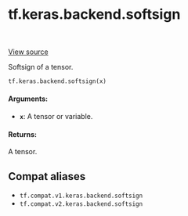 <div itemscope itemtype="http://developers.google.com/ReferenceObject">
<meta itemprop="name" content="tf.keras.backend.softsign" />
<meta itemprop="path" content="Stable" />
</div>

# tf.keras.backend.softsign

<!-- Insert buttons and diff -->

<table class="tfo-notebook-buttons tfo-api" align="left">
</table>

<a target="_blank" href="/code/stable/tensorflow/python/keras/backend.py">View source</a>



Softsign of a tensor.

``` python
tf.keras.backend.softsign(x)
```



<!-- Placeholder for "Used in" -->


#### Arguments:


* <b>`x`</b>: A tensor or variable.


#### Returns:

A tensor.


## Compat aliases

* `tf.compat.v1.keras.backend.softsign`
* `tf.compat.v2.keras.backend.softsign`

